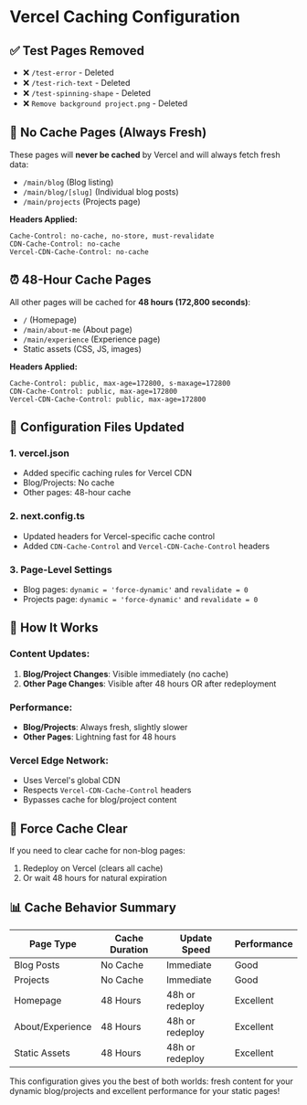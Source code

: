 # Vercel Caching Configuration

## ✅ **Test Pages Removed**
- ❌ `/test-error` - Deleted
- ❌ `/test-rich-text` - Deleted  
- ❌ `/test-spinning-shape` - Deleted
- ❌ `Remove background project.png` - Deleted

## 🚫 **No Cache Pages (Always Fresh)**
These pages will **never be cached** by Vercel and will always fetch fresh data:

- `/main/blog` (Blog listing)
- `/main/blog/[slug]` (Individual blog posts)
- `/main/projects` (Projects page)

**Headers Applied:**
```
Cache-Control: no-cache, no-store, must-revalidate
CDN-Cache-Control: no-cache
Vercel-CDN-Cache-Control: no-cache
```

## ⏰ **48-Hour Cache Pages**
All other pages will be cached for **48 hours (172,800 seconds)**:

- `/` (Homepage)
- `/main/about-me` (About page)
- `/main/experience` (Experience page)
- Static assets (CSS, JS, images)

**Headers Applied:**
```
Cache-Control: public, max-age=172800, s-maxage=172800
CDN-Cache-Control: public, max-age=172800
Vercel-CDN-Cache-Control: public, max-age=172800
```

## 🔧 **Configuration Files Updated**

### 1. **vercel.json**
- Added specific caching rules for Vercel CDN
- Blog/Projects: No cache
- Other pages: 48-hour cache

### 2. **next.config.ts**
- Updated headers for Vercel-specific cache control
- Added `CDN-Cache-Control` and `Vercel-CDN-Cache-Control` headers

### 3. **Page-Level Settings**
- Blog pages: `dynamic = 'force-dynamic'` and `revalidate = 0`
- Projects page: `dynamic = 'force-dynamic'` and `revalidate = 0`

## 🚀 **How It Works**

### **Content Updates:**
1. **Blog/Project Changes**: Visible immediately (no cache)
2. **Other Page Changes**: Visible after 48 hours OR after redeployment

### **Performance:**
- **Blog/Projects**: Always fresh, slightly slower
- **Other Pages**: Lightning fast for 48 hours

### **Vercel Edge Network:**
- Uses Vercel's global CDN
- Respects `Vercel-CDN-Cache-Control` headers
- Bypasses cache for blog/project content

## 🔄 **Force Cache Clear**
If you need to clear cache for non-blog pages:
1. Redeploy on Vercel (clears all cache)
2. Or wait 48 hours for natural expiration

## 📊 **Cache Behavior Summary**

| Page Type | Cache Duration | Update Speed | Performance |
|-----------|---------------|--------------|-------------|
| Blog Posts | No Cache | Immediate | Good |
| Projects | No Cache | Immediate | Good |
| Homepage | 48 Hours | 48h or redeploy | Excellent |
| About/Experience | 48 Hours | 48h or redeploy | Excellent |
| Static Assets | 48 Hours | 48h or redeploy | Excellent |

This configuration gives you the best of both worlds: fresh content for your dynamic blog/projects and excellent performance for your static pages!
